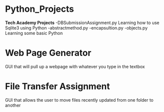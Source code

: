 # Python_Projects

<b>Tech Academy Projects</b>
-DBSubmissionAssignment.py 
    Learning how to use Sqlite3 using Python
-abstractmethod.py
-encapsultion.py
-objects.py
    Learning some basic Python 

# Web Page Generator
GUI that will pull up a webpage with whatever you type in the textbox

# File Transfer Assignment
GUI that allows the user to move files recently updated from one folder to another

